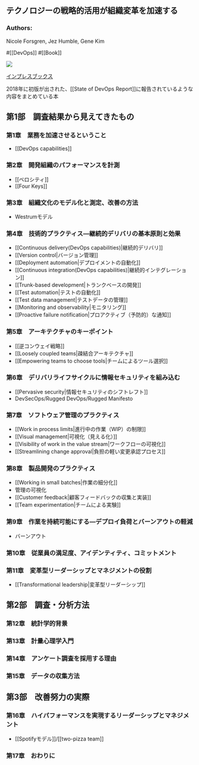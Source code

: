 ## テクノロジーの戦略的活用が組織変革を加速する

### Authors:
Nicole Forsgren, Jez Humble, Gene Kim

#[[DevOps]] #[[Book]]

![](https://img.ips.co.jp/ij/18/1118101029/1118101029-520x.jpg)

[インプレスブックス](https://book.impress.co.jp/books/1118101029)

2018年に初版が出された、[[State of DevOps Report]]に報告されているような内容をまとめている本

## 第1部　調査結果から見えてきたもの
### 第1章　業務を加速させるということ
- [[DevOps capabilities]]
### 第2章　開発組織のパフォーマンスを計測
- [[ベロシティ]]
- [[Four Keys]]
### 第3章　組織文化のモデル化と測定、改善の方法
- Westrumモデル
### 第4章　技術的プラクティス―継続的デリバリの基本原則と効果
- [[Continuous delivery(DevOps capabilities)|継続的デリバリ]]
- [[Version control|バージョン管理]]
- [[Deployment automation|デプロイメントの自動化]] 
- [[Continuous integration(DevOps capabilities)|継続的インテグレーション]]
- [[Trunk-based development|トランクベースの開発]]
- [[Test automation|テストの自動化]]
- [[Test data management|テストデータの管理]]
- [[Monitoring and observability|モニタリング]]
- [[Proactive failure notification|プロアクティブ（予防的）な通知]]
### 第5章　アーキテクチャのキーポイント
- [[逆コンウェイ戦略]]
- [[Loosely coupled teams|疎結合アーキテクチャ]]
- [[Empowering teams to choose tools|チームによるツール選択]]
### 第6章　デリバリライフサイクルに情報セキュリティを組み込む
- [[Pervasive security|情報セキュリティのシフトレフト]]
- DevSecOps/Rugged DevOps/Rugged Manifesto
### 第7章　ソフトウェア管理のプラクティス
- [[Work in process limits|進行中の作業（WIP）の制限]]
- [[Visual management|可視化（見える化）]]
- [[Visibility of work in the value stream|ワークフローの可視化]]
- [[Streamlining change approval|負担の軽い変更承認プロセス]]
### 第8章　製品開発のプラクティス
- [[Working in small batches|作業の細分化]]
- 管理の可視化
- [[Customer feedback|顧客フィードバックの収集と実装]]
- [[Team experimentation|チームによる実験]]
### 第9章　作業を持続可能にする―デプロイ負荷とバーンアウトの軽減
- バーンアウト
### 第10章　従業員の満足度、アイデンティティ、コミットメント
### 第11章　変革型リーダーシップとマネジメントの役割
- [[Transformational leadership|変革型リーダーシップ]]

## 第2部　調査・分析方法
### 第12章　統計学的背景
### 第13章　計量心理学入門
### 第14章　アンケート調査を採用する理由
### 第15章　データの収集方法

## 第3部　改善努力の実際
### 第16章　ハイパフォーマンスを実現するリーダーシップとマネジメント
- [[Spotifyモデル]]/[[two-pizza team]]
### 第17章　おわりに
